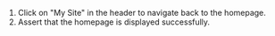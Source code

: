 1. Click on "My Site" in the header to navigate back to the homepage.
2. Assert that the homepage is displayed successfully.